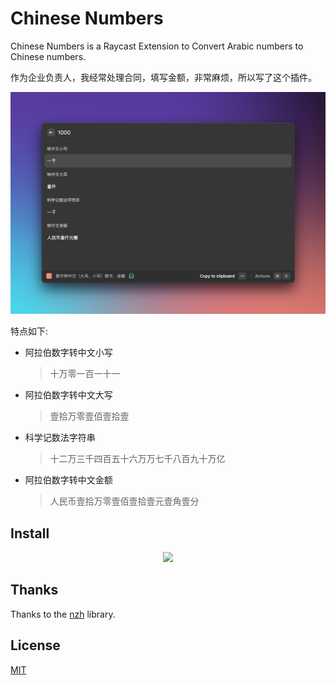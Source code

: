 # Chinese Numbers

Chinese Numbers is a Raycast Extension to Convert Arabic numbers to Chinese numbers.

作为企业负责人，我经常处理合同，填写金额，非常麻烦，所以写了这个插件。

![screenshot](./assets/screenshoot.png)

特点如下:

- 阿拉伯数字转中文小写
  > 十万零一百一十一
- 阿拉伯数字转中文大写
  > 壹拾万零壹佰壹拾壹
- 科学记数法字符串
  > 十二万三千四百五十六万万七千八百九十万亿
- 阿拉伯数字转中文金额
  > 人民币壹拾万零壹佰壹拾壹元壹角壹分

## Install

<p align="center">
<a title="Install Easy Dictionary Raycast Extension" href="https://www.raycast.com/Jax0rz/chinese-numbers#install">
    <img height="64" style="height: 64px" src="https://assets.raycast.com/isfeng/easydict/install_button@2x.png">
</a>
</p>

## Thanks

Thanks to the [nzh](https://github.com/cnwhy/nzh) library.

## License

[MIT](https://github.com/Jax0rz/chinese-capitalizated/blob/main/LICENSE)
